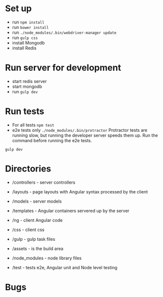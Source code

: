 
# Set up
- run `npm install`
- run `bower install`
- run `./node_modules/.bin/webdriver-manager update`
- run `gulp css`
- install Mongodb
- install Redis

# Run server for development
- start redis server
- start mongodb
- run `gulp dev`

# Run tests
- For all tests `npm test`
- e2e tests only `./node_modules/.bin/protractor`
Protractor tests are running slow, but running the developer server speeds them up.  Run the command before running the e2e tests.
```shell
gulp dev 
```


# Directories

-  /controllers - server controllers
-  /layouts - page layouts with Angular syntax processed by the client
-  /models - server models
-  /templates - Angular containers servered up by the server

-  /ng - client Angular code
-  /css - client css

-  /gulp - gulp task files
-  /assets - is the build area
-  /node_modules - node library files
-  /test - tests e2e, Angular unit and Node level testing

# Bugs

